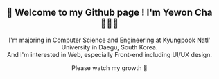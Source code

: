 <div align=center>
  <h2>🥳 Welcome to my Github page ! I'm Yewon Cha 👩🏻‍💻</h2>
  
  I'm majoring in Computer Science and Engineering at Kyungpook Natl' University in Daegu, South Korea.
  <br>And I'm interested in Web, especially Front-end including UI/UX design.

  Please watch my growth 🌱
</div>
